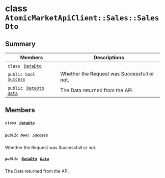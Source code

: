 # class `AtomicMarketApiClient::Sales::SalesDto` 

## Summary

 Members                                | Descriptions                                
----------------------------------------|---------------------------------------------
`class ` [`DataDto`](AtomicMarketApiClient--Sales--SalesDto--DataDto.md)        | 
`public bool ` [`Success`](#class_atomic_market_api_client_1_1_sales_1_1_sales_dto_1a506fb037fbb6bfe8f254c021a2c3cfac) | Whether the Request was Successfull or not.
`public ` [`DataDto`](AtomicMarketApiClient--Sales--SalesDto--DataDto.md)` ` [`Data`](#class_atomic_market_api_client_1_1_sales_1_1_sales_dto_1a6ed89521b3da4f30d2ab82c36d0afd13) | The Data returned from the API.

## Members

##### `class ` [`DataDto`](AtomicMarketApiClient--Sales--SalesDto--DataDto.md) 

##### `public bool ` [`Success`](#class_atomic_market_api_client_1_1_sales_1_1_sales_dto_1a506fb037fbb6bfe8f254c021a2c3cfac) 

Whether the Request was Successfull or not.

##### `public ` [`DataDto`](AtomicMarketApiClient--Sales--SalesDto--DataDto.md)` ` [`Data`](#class_atomic_market_api_client_1_1_sales_1_1_sales_dto_1a6ed89521b3da4f30d2ab82c36d0afd13) 

The Data returned from the API.

